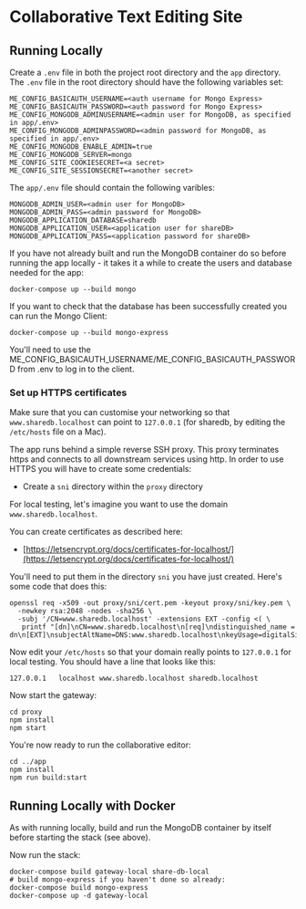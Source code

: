 # Collaborative Text Editing Site

## Running Locally

Create a `.env` file in both the project root directory and the `app` directory.  The `.env` file in the root directory should have the following variables set:

```
ME_CONFIG_BASICAUTH_USERNAME=<auth username for Mongo Express>
ME_CONFIG_BASICAUTH_PASSWORD=<auth password for Mongo Express>
ME_CONFIG_MONGODB_ADMINUSERNAME=<admin user for MongoDB, as specified in app/.env>
ME_CONFIG_MONGODB_ADMINPASSWORD=<admin password for MongoDB, as specified in app/.env>
ME_CONFIG_MONGODB_ENABLE_ADMIN=true
ME_CONFIG_MONGODB_SERVER=mongo
ME_CONFIG_SITE_COOKIESECRET=<a secret>
ME_CONFIG_SITE_SESSIONSECRET=<another secret>
```

The `app/.env` file should contain the following varibles:

```
MONGODB_ADMIN_USER=<admin user for MongoDB>
MONGODB_ADMIN_PASS=<admin password for MongoDB>
MONGODB_APPLICATION_DATABASE=sharedb
MONGODB_APPLICATION_USER=<application user for shareDB>
MONGODB_APPLICATION_PASS=<application password for shareDB>
```

If you have not already built and run the MongoDB container do so before running the app locally - it takes it a while to create the users and database needed for the app:

```
docker-compose up --build mongo
```

If you want to check that the database has been successfully created you can run the Mongo Client:

```
docker-compose up --build mongo-express
```

You'll need to use the ME_CONFIG_BASICAUTH_USERNAME/ME_CONFIG_BASICAUTH_PASSWORD from .env to log in to the client.

### Set up HTTPS certificates

Make sure that you can customise your networking so that `www.sharedb.localhost` can point to `127.0.0.1` (for sharedb, by editing the `/etc/hosts` file on a Mac).

The app runs behind a simple reverse SSH proxy. This proxy terminates https and connects to all downstream services using http. In order to use HTTPS you will have to create some credentials:

- Create a `sni` directory within the `proxy` directory

For local testing, let's imagine you want to use the domain `www.sharedb.localhost`.

You can create certificates as described here:

* [https://letsencrypt.org/docs/certificates-for-localhost/](https://letsencrypt.org/docs/certificates-for-localhost/)

You'll need to put them in the directory `sni` you have just created. Here's some code that does this:

```
openssl req -x509 -out proxy/sni/cert.pem -keyout proxy/sni/key.pem \
  -newkey rsa:2048 -nodes -sha256 \
  -subj '/CN=www.sharedb.localhost' -extensions EXT -config <( \
   printf "[dn]\nCN=www.sharedb.localhost\n[req]\ndistinguished_name = dn\n[EXT]\nsubjectAltName=DNS:www.sharedb.localhost\nkeyUsage=digitalSignature\nextendedKeyUsage=serverAuth")
```

Now edit your `/etc/hosts` so that your domain really points to `127.0.0.1` for local testing. You should have a line that looks like this:

```
127.0.0.1   localhost www.sharedb.localhost sharedb.localhost
```

Now start the gateway:

```
cd proxy
npm install
npm start
```

You're now ready to run the collaborative editor:

```
cd ../app
npm install
npm run build:start
```

## Running Locally with Docker

As with running locally, build and run the MongoDB container by itself before starting the stack (see above).

Now run the stack:

```
docker-compose build gateway-local share-db-local
# build mongo-express if you haven't done so already:
docker-compose build mongo-express
docker-compose up -d gateway-local
```
